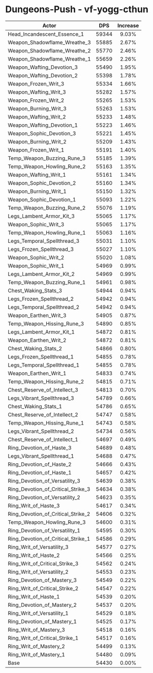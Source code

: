 # Dungeons-Push - vf-yogg-cthun
| Actor | DPS | Increase |
|---|:---:|:---:|
|Head_Incandescent_Essence_1|59344|9.03%|
|Weapon_Shadowflame_Wreathe_3|55885|2.67%|
|Weapon_Shadowflame_Wreathe_2|55770|2.46%|
|Weapon_Shadowflame_Wreathe_1|55659|2.26%|
|Weapon_Wafting_Devotion_3|55490|1.95%|
|Weapon_Wafting_Devotion_2|55398|1.78%|
|Weapon_Frozen_Writ_3|55334|1.66%|
|Weapon_Wafting_Writ_3|55282|1.57%|
|Weapon_Frozen_Writ_2|55265|1.53%|
|Weapon_Burning_Writ_3|55263|1.53%|
|Weapon_Wafting_Writ_2|55233|1.48%|
|Weapon_Wafting_Devotion_1|55223|1.46%|
|Weapon_Sophic_Devotion_3|55221|1.45%|
|Weapon_Burning_Writ_2|55209|1.43%|
|Weapon_Frozen_Writ_1|55191|1.40%|
|Temp_Weapon_Buzzing_Rune_3|55185|1.39%|
|Temp_Weapon_Howling_Rune_2|55163|1.35%|
|Weapon_Wafting_Writ_1|55161|1.34%|
|Weapon_Sophic_Devotion_2|55160|1.34%|
|Weapon_Burning_Writ_1|55150|1.32%|
|Weapon_Sophic_Devotion_1|55093|1.22%|
|Temp_Weapon_Buzzing_Rune_2|55076|1.19%|
|Legs_Lambent_Armor_Kit_3|55065|1.17%|
|Weapon_Sophic_Writ_3|55065|1.17%|
|Temp_Weapon_Howling_Rune_1|55063|1.16%|
|Legs_Temporal_Spellthread_3|55031|1.10%|
|Legs_Frozen_Spellthread_3|55027|1.10%|
|Weapon_Sophic_Writ_2|55020|1.08%|
|Weapon_Sophic_Writ_1|54969|0.99%|
|Legs_Lambent_Armor_Kit_2|54969|0.99%|
|Temp_Weapon_Buzzing_Rune_1|54961|0.98%|
|Chest_Waking_Stats_3|54944|0.94%|
|Legs_Frozen_Spellthread_2|54942|0.94%|
|Legs_Temporal_Spellthread_2|54942|0.94%|
|Weapon_Earthen_Writ_3|54905|0.87%|
|Temp_Weapon_Hissing_Rune_3|54890|0.85%|
|Legs_Lambent_Armor_Kit_1|54872|0.81%|
|Weapon_Earthen_Writ_2|54872|0.81%|
|Chest_Waking_Stats_2|54866|0.80%|
|Legs_Frozen_Spellthread_1|54855|0.78%|
|Legs_Temporal_Spellthread_1|54855|0.78%|
|Weapon_Earthen_Writ_1|54833|0.74%|
|Temp_Weapon_Hissing_Rune_2|54815|0.71%|
|Chest_Reserve_of_Intellect_3|54813|0.70%|
|Legs_Vibrant_Spellthread_3|54789|0.66%|
|Chest_Waking_Stats_1|54786|0.65%|
|Chest_Reserve_of_Intellect_2|54747|0.58%|
|Temp_Weapon_Hissing_Rune_1|54743|0.58%|
|Legs_Vibrant_Spellthread_2|54734|0.56%|
|Chest_Reserve_of_Intellect_1|54697|0.49%|
|Ring_Devotion_of_Haste_3|54689|0.48%|
|Legs_Vibrant_Spellthread_1|54688|0.47%|
|Ring_Devotion_of_Haste_2|54666|0.43%|
|Ring_Devotion_of_Haste_1|54657|0.42%|
|Ring_Devotion_of_Versatility_3|54639|0.38%|
|Ring_Devotion_of_Critical_Strike_3|54634|0.38%|
|Ring_Devotion_of_Versatility_2|54623|0.35%|
|Ring_Writ_of_Haste_3|54617|0.34%|
|Ring_Devotion_of_Critical_Strike_2|54606|0.32%|
|Temp_Weapon_Howling_Rune_3|54600|0.31%|
|Ring_Devotion_of_Versatility_1|54595|0.30%|
|Ring_Devotion_of_Critical_Strike_1|54586|0.29%|
|Ring_Writ_of_Versatility_3|54577|0.27%|
|Ring_Writ_of_Haste_2|54566|0.25%|
|Ring_Writ_of_Critical_Strike_3|54562|0.24%|
|Ring_Writ_of_Versatility_2|54553|0.23%|
|Ring_Devotion_of_Mastery_3|54549|0.22%|
|Ring_Writ_of_Critical_Strike_2|54547|0.22%|
|Ring_Writ_of_Haste_1|54539|0.20%|
|Ring_Devotion_of_Mastery_2|54537|0.20%|
|Ring_Writ_of_Versatility_1|54529|0.18%|
|Ring_Devotion_of_Mastery_1|54525|0.17%|
|Ring_Writ_of_Mastery_3|54518|0.16%|
|Ring_Writ_of_Critical_Strike_1|54517|0.16%|
|Ring_Writ_of_Mastery_2|54499|0.13%|
|Ring_Writ_of_Mastery_1|54480|0.09%|
|Base|54430|0.00%|
